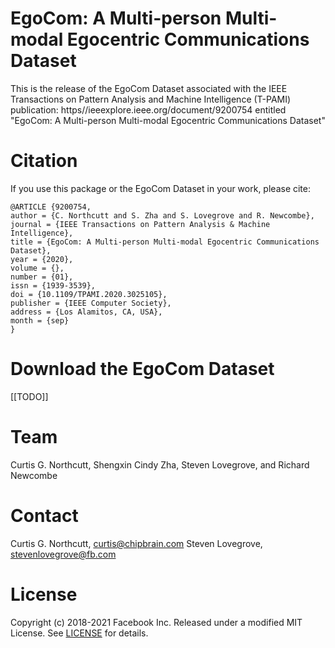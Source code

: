 # EgoCom: A Multi-person Multi-modal Egocentric Communications Dataset
This is the release of the EgoCom Dataset associated with the IEEE Transactions on Pattern Analysis and Machine Intelligence (T-PAMI) publication:
https//ieeexplore.ieee.org/document/9200754 entitled "EgoCom: A Multi-person Multi-modal Egocentric Communications Dataset" 



# Citation
If you use this package or the EgoCom Dataset in your work, please cite:

    @ARTICLE {9200754,
    author = {C. Northcutt and S. Zha and S. Lovegrove and R. Newcombe},
    journal = {IEEE Transactions on Pattern Analysis & Machine Intelligence},
    title = {EgoCom: A Multi-person Multi-modal Egocentric Communications Dataset},
    year = {2020},
    volume = {},
    number = {01},
    issn = {1939-3539},
    doi = {10.1109/TPAMI.2020.3025105},
    publisher = {IEEE Computer Society},
    address = {Los Alamitos, CA, USA},
    month = {sep}
    }
    
# Download the EgoCom Dataset
[[TODO]]
    
# Team
Curtis G. Northcutt, Shengxin Cindy Zha, Steven Lovegrove, and Richard Newcombe

# Contact
Curtis G. Northcutt, curtis@chipbrain.com
Steven Lovegrove, stevenlovegrove@fb.com

# License
Copyright (c) 2018-2021 Facebook Inc. Released under a modified MIT License. See [LICENSE](LICENSE) for details.
